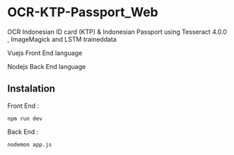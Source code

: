 # OCR-KTP-Passport_Web
OCR Indonesian ID card (KTP) &amp; Indonesian Passport using Tesseract 4.0.0 , ImageMagick and LSTM traineddata

Vuejs Front End language

Nodejs Back End language

## Instalation
Front End :
```
npm run dev
```

Back End : 
```
nodemon app.js
```
